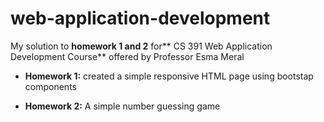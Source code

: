 # web-application-development
My solution to **homework 1 **and** 2** for** CS 391 Web Application Development Course** offered by Professor Esma Meral

- **Homework 1:**
created a simple responsive HTML page using bootstap components

- **Homework 2:**
A simple number guessing game 
